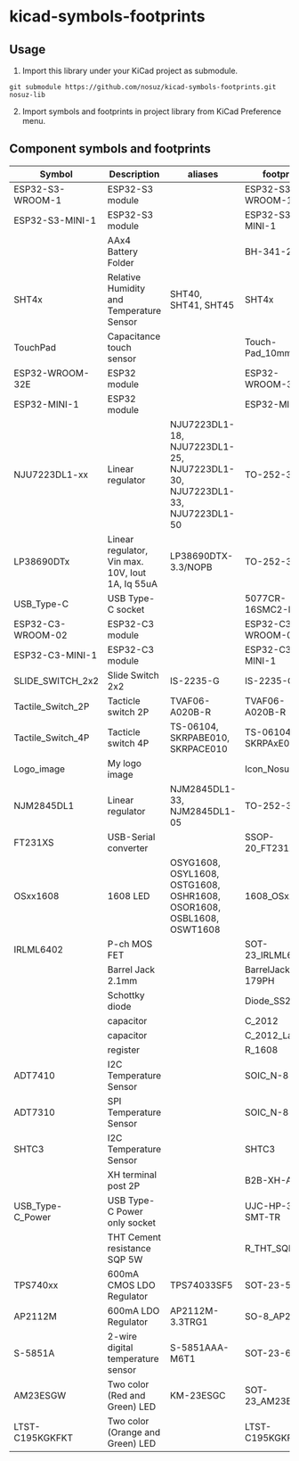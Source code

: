 # kicad-symbols-footprints

## Usage

1. Import this library under your KiCad project as submodule.

```
git submodule https://github.com/nosuz/kicad-symbols-footprints.git nosuz-lib
```

2. Import symbols and footprints in project library from KiCad Preference menu.

## Component symbols and footprints

| Symbol            | Description                                      | aliases                                                                   | footprint            |
| ----------------- | ------------------------------------------------ | ------------------------------------------------------------------------- | -------------------- |
| ESP32-S3-WROOM-1  | ESP32-S3 module                                  |                                                                           | ESP32-S3-WROOM-1     |
| ESP32-S3-MINI-1   | ESP32-S3 module                                  |                                                                           | ESP32-S3-MINI-1      |
|                   | AAx4 Battery Folder                              |                                                                           | BH-341-2P            |
| SHT4x             | Relative Humidity and Temperature Sensor         | SHT40, SHT41, SHT45                                                       | SHT4x                |
| TouchPad          | Capacitance touch sensor                         |                                                                           | Touch-Pad_10mm       |
| ESP32-WROOM-32E   | ESP32 module                                     |                                                                           | ESP32-WROOM-32E      |
| ESP32-MINI-1      | ESP32 module                                     |                                                                           | ESP32-MINI-1         |
| NJU7223DL1-xx     | Linear regulator                                 | NJU7223DL1-18, NJU7223DL1-25, NJU7223DL1-30, NJU7223DL1-33, NJU7223DL1-50 | TO-252-3-L1          |
| LP38690DTx        | Linear regulator, Vin max. 10V, Iout 1A, Iq 55uA | LP38690DTX-3.3/NOPB                                                       | TO-252-3-L1          |
| USB_Type-C        | USB Type-C socket                                |                                                                           | 5077CR-16SMC2-BK-TR  |
| ESP32-C3-WROOM-02 | ESP32-C3 module                                  |                                                                           | ESP32-C3-WROOM-02    |
| ESP32-C3-MINI-1   | ESP32-C3 module                                  |                                                                           | ESP32-C3-MINI-1      |
| SLIDE_SWITCH_2x2  | Slide Switch 2x2                                 | IS-2235-G                                                                 | IS-2235-G            |
| Tactile_Switch_2P | Tacticle switch 2P                               | TVAF06-A020B-R                                                            | TVAF06-A020B-R       |
| Tactile_Switch_4P | Tacticle switch 4P                               | TS-06104, SKRPABE010, SKRPACE010                                          | TS-06104, SKRPAxE010 |
| Logo_image        | My logo image                                    |                                                                           | Icon_Nosuz           |
| NJM2845DL1        | Linear regulator                                 | NJM2845DL1-33, NJM2845DL1-05                                              | TO-252-3-L1          |
| FT231XS           | USB-Serial converter                             |                                                                           | SSOP-20_FT231X       |
| OSxx1608          | 1608 LED                                         | OSYG1608, OSYL1608, OSTG1608, OSHR1608, OSOR1608, OSBL1608, OSWT1608      | 1608_OSxx1608        |
| IRLML6402         | P-ch MOS FET                                     |                                                                           | SOT-23_IRLML6402     |
|                   | Barrel Jack 2.1mm                                |                                                                           | BarrelJack_MJ-179PH  |
|                   | Schottky diode                                   |                                                                           | Diode_SS2040FL       |
|                   | capacitor                                        |                                                                           | C_2012               |
|                   | capacitor                                        |                                                                           | C_2012_Large         |
|                   | register                                         |                                                                           | R_1608               |
| ADT7410           | I2C Temperature Sensor                           |                                                                           | SOIC_N-8             |
| ADT7310           | SPI Temperature Sensor                           |                                                                           | SOIC_N-8             |
| SHTC3             | I2C Temperature Sensor                           |                                                                           | SHTC3                |
|                   | XH terminal post 2P                              |                                                                           | B2B-XH-A             |
| USB_Type-C_Power  | USB Type-C Power only socket                     |                                                                           | UJC-HP-3-SMT-TR      |
|                   | THT Cement resistance SQP 5W                     |                                                                           | R_THT_SQP5W          |
| TPS740xx          | 600mA CMOS LDO Regulator                         | TPS74033SF5                                                               | SOT-23-5L            |
| AP2112M           | 600mA LDO Regulator                              | AP2112M-3.3TRG1                                                           | SO-8_AP2112M         |
| S-5851A           | 2-wire digital temperature sensor                | S-5851AAA-M6T1                                                            | SOT-23-6             |
| AM23ESGW          | Two color (Red and Green) LED                    | KM-23ESGC                                                                 | SOT-23_AM23ESGW      |
| LTST-C195KGKFKT   | Two color (Orange and Green) LED                 |                                                                           | LTST-C195KGKFKT      |
